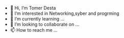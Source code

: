 - 👋 Hi, I’m Tomer Desta
- 👀 I’m interested in Networking,syber and progrming
- 🌱 I’m currently learning ...
- 💞️ I’m looking to collaborate on ...
- 📫 How to reach me ...

<!---
tomer9212928/tomer9212928 is a ✨ special ✨ repository because its `README.md` (this file) appears on your GitHub profile.
You can click the Preview link to take a look at your changes.
--->
